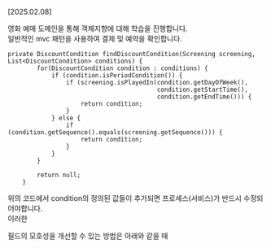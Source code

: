 [2025.02.08]

영화 예매 도메인을 통해 객체지향에 대해 학습을 진행합니다.<br/>
일반적인 mvc 패턴을 사용하여 결제 및 예약을 확인합니다. <br/>

```
private DiscountCondition findDiscountCondition(Screening screening, List<DiscountCondition> conditions) {
        for(DiscountCondition condition : conditions) {
            if (condition.isPeriodCondition()) {
                if (screening.isPlayedIn(condition.getDayOfWeek(),
                                         condition.getStartTime(),
                                         condition.getEndTime())) {
                    return condition;
                }
            } else {
                if (condition.getSequence().equals(screening.getSequence())) {
                    return condition;
                }
            }
        }

        return null;
    }
```
위의 코드에서 condition의 정의된 값들이 추가되면 프로세스(서비스)가 반드시 수정되어야합니다.<br/>
이러한 




필드의 모호성을 개선할 수 있는 방법은 아래와 같을 때

